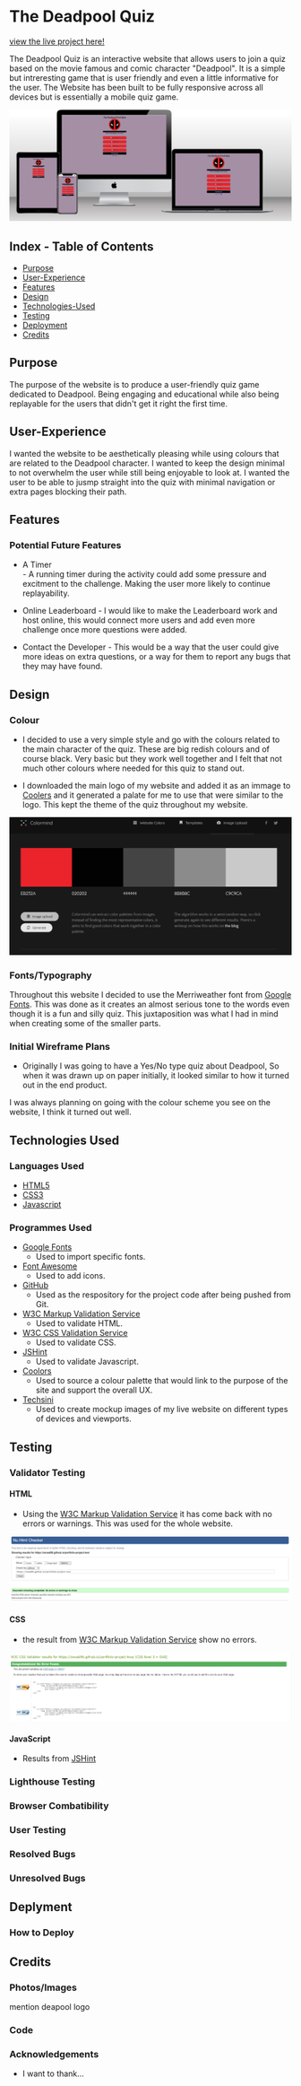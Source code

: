 <h1> The Deadpool Quiz</h1>

[view the live project here!](https://snoad96.github.io/portfolio-project-two/)

The Deadpool Quiz is an interactive website that allows users to join a quiz based on the movie famous and comic character "Deadpool". It is a simple but intreresting game that is user friendly and even a little informative for the user.
The Website has been built to be fully responsive across all devices but is essentially a mobile quiz game.

![mockup](assets/images/technisi-quiz.PNG)

## Index - Table of Contents
* [Purpose](#purpose)
* [User-Experience](#user-experience)
* [Features](#features)
* [Design](#design)
* [Technologies-Used](#technologies-used)
* [Testing](#testing)
* [Deployment](#deployment)
* [Credits](#credits) 

## Purpose

The purpose of the website is to produce a user-friendly quiz game dedicated to Deadpool. Being engaging and educational while also being replayable for the users that didn't get it right the first time.  

## User-Experience
I wanted the website to be aesthetically pleasing while using colours that are related to the Deadpool character. I wanted to keep the design minimal to not overwhelm the user while still being enjoyable to look at.
I wanted the user to be able to jusmp straight into the quiz with minimal navigation or extra pages blocking their path.

## Features

### Potential Future Features

- A Timer  
      - A running timer during the activity could add some pressure and excitment to the challenge. Making the user more likely to continue replayability.

- Online Leaderboard
      - I would like to make the Leaderboard work and host online, this would connect more users and add even more challenge once more questions were added.

- Contact the Developer
      - This would be a way that the user could give more ideas on extra questions, or a way for them to report any bugs that they may have found.


## Design

### Colour
- I decided to use a very simple style and go with the colours related to the main character of the quiz. These are big redish colours and of course black. Very basic but they work well together and I felt that not much other colours where needed for this quiz to stand out.

- I downloaded the main logo of my website and added it as an immage to [Coolers](https://coolers.co/) and it generated a palate for me to use that were similar to the logo.
This kept the theme of the quiz throughout my website.

![Navbar](assets/images/colormind.PNG)

### Fonts/Typography
Throughout this website I decided to use the Merriweather font from [Google Fonts](https://fonts.google.com/). This was done as it creates an almost serious tone to the words even though it is a fun and silly quiz. This juxtaposition was what I had in mind when creating some of the smaller parts.

### Initial Wireframe Plans

- Originally I was going to have a Yes/No type quiz about Deadpool, So when it was drawn up on paper initially, it looked similar to how it turned out in the end product.

I was always planning on going with the colour scheme you see on the website, I think it turned out well.

## Technologies Used

### Languages Used

-   [HTML5](https://en.wikipedia.org/wiki/HTML5)
-   [CSS3](https://en.wikipedia.org/wiki/Cascading_Style_Sheets)
-   [Javascript](https://en.wikipedia.org/wiki/Javascript)

### Programmes Used

-   [Google Fonts](https://fonts.google.com/)
      - Used to import specific fonts.
-   [Font Awesome](https://fontawesome.com/)
      - Used to add icons.
-   [GitHub](https://github.com/)
      - Used as the respository for the project code after being pushed from Git.
-   [W3C Markup Validation Service](https://validator.w3.org/)
      - Used to validate HTML.
-   [W3C CSS Validation Service](https://jigsaw.w3.org/css-validator/)
      - Used to validate CSS.
-   [JSHint](https://jshint.com/)
      - Used to validate Javascript.
-   [Coolors](https://coolors.co/)
      - Used to source a colour palette that would link to the purpose of the site and support the overall UX.
-   [Techsini](https://techsini.com/multi-mockup/index.php)
      - Used to create mockup images of my live website on different types of devices and viewports.

## Testing

### Validator Testing

#### HTML

- Using the [W3C Markup Validation Service](https://validator.w3.org/) it has come back with no errors or warnings. This was used for the whole website.

![Navbar](assets/images/html-checker.PNG)

#### CSS

- the result from [W3C Markup Validation Service](https://validator.w3.org/) show no errors.

![Navbar](assets/images/css-validator.PNG)

#### JavaScript

- Results from [JSHint](https://jshint.com/)

### Lighthouse Testing

### Browser Combatibility

### User Testing

### Resolved Bugs

### Unresolved Bugs

## Deplyment

### How to Deploy

## Credits

### Photos/Images
mention deapool logo

### Code

### Acknowledgements
- I want to thank...